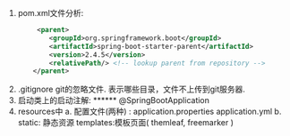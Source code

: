 1. pom.xml文件分析:
```xml   
        <parent>
           <groupId>org.springframework.boot</groupId>
           <artifactId>spring-boot-starter-parent</artifactId>
           <version>2.4.5</version>
           <relativePath/> <!-- lookup parent from repository -->
       </parent>
   ```
2. .gitignore   git的忽略文件.
   表示哪些目录，文件不上传到git服务器.
3. 启动类上的启动注解:   ******
    @SpringBootApplication
4. resources中
    a. 配置文件(两种) :
           application.properties
           application.yml
    b. static: 静态资源
       templates:模板页面(  themleaf, freemarker )